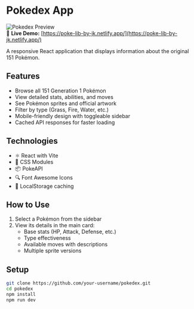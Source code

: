 # Pokedex App

![Pokedex Preview](https://i.imgur.com/example.png)  
🔗 **Live Demo:** [https://poke-lib-by-jk.netlify.app/](https://poke-lib-by-jk.netlify.app/)

A responsive React application that displays information about the original 151 Pokémon.

## Features

- Browse all 151 Generation 1 Pokémon
- View detailed stats, abilities, and moves
- See Pokémon sprites and official artwork
- Filter by type (Grass, Fire, Water, etc.)
- Mobile-friendly design with toggleable sidebar
- Cached API responses for faster loading

## Technologies

- ⚛️ React with Vite
- 🎨 CSS Modules
- 📦 PokeAPI
- 🔍 Font Awesome Icons
- 💾 LocalStorage caching

## How to Use

1. Select a Pokémon from the sidebar
2. View its details in the main card:
   - Base stats (HP, Attack, Defense, etc.)
   - Type effectiveness
   - Available moves with descriptions
   - Multiple sprite versions

## Setup

```bash
git clone https://github.com/your-username/pokedex.git
cd pokedex
npm install
npm run dev

